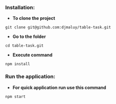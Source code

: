 ### Installation:

- **To clone the project**

```
git clone git@github.com:djmaluy/table-task.git
```

- **Go to the folder**

```
cd table-task.git
```

- **Execute command**

```
npm install
```

### Run the application:

- **For quick application run use this command**

```
npm start
```
